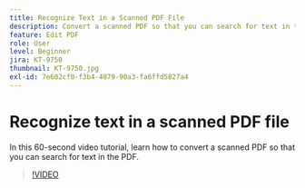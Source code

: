 ```yaml
---
title: Recognize Text in a Scanned PDF File
description: Convert a scanned PDF so that you can search for text in the PDF
feature: Edit PDF
role: User
level: Beginner
jira: KT-9750
thumbnail: KT-9750.jpg
exl-id: 7e602cf0-f3b4-4879-90a3-fa6ffd5827a4
---
```

# Recognize text in a scanned PDF file

In this 60-second video tutorial, learn how to convert a scanned PDF so that you can search for text in the PDF.

>[!VIDEO](https://video.tv.adobe.com/v/340081?quality=12&learn=on&hidetitle=true)
